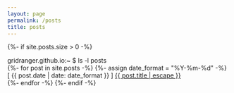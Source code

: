 ```yaml
---
layout: page
permalink: /posts
title: posts
---
```


{%- if site.posts.size > 0 -%}
    <div class="prompt">
      <span class="promptGreen">gridranger.github.io</span>:<span class="promptBlue">~</span> $ ls -l posts
    </div>
    {%- for post in site.posts -%}
      {%- assign date_format = "%Y-%m-%d" -%}
      <div>[ {{ post.date | date: date_format }} ] <a href="{{ post.url | relative_url }}">{{ post.title | escape }}</a></div>
    {%- endfor -%}
{%- endif -%}
